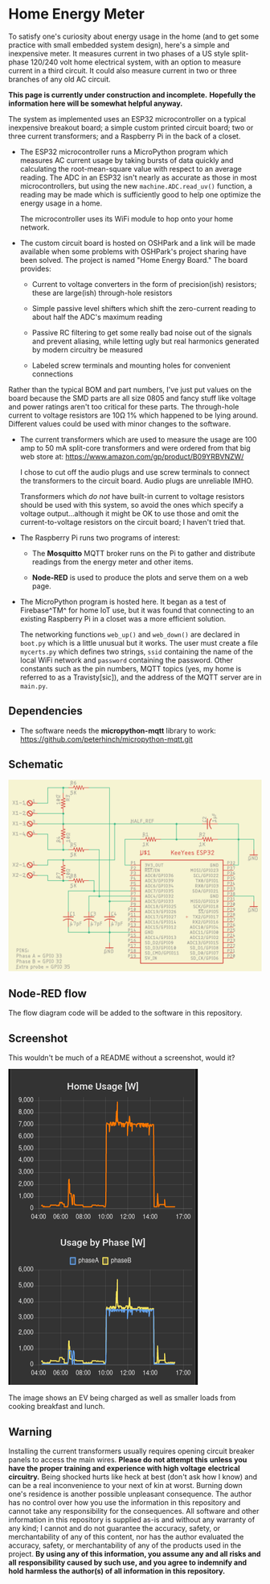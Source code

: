 # Home Energy Meter
To satisfy one's curiosity about energy usage in the home (and to get
some practice with small embedded system design), here's a simple and 
inexpensive meter. It measures current in two phases of a US style
split-phase 120/240 volt home electrical system, with an option to
measure current in a third circuit. It could also measure current in
two or three branches of any old AC circuit. 

**This page is currently under construction and incomplete.**
**Hopefully the information here will be somewhat helpful anyway.**

The system as implemented uses an ESP32 microcontroller on a typical
inexpensive breakout board; a simple custom printed circuit board; two
or three current transformers; and a Raspberry Pi in the back of a 
closet. 

* The ESP32 microcontroller runs a MicroPython program which measures 
  AC current usage by taking bursts of data quickly and calculating 
  the root-mean-square value with respect to an average reading. 
  The ADC in an ESP32 isn't nearly as accurate as those in most
  microcontrollers, but using the new `machine.ADC.read_uv()` function, 
  a reading may be made which is sufficiently good to help one optimize 
  the energy usage in a home. 
  
  The microcontroller uses its WiFi module to hop onto your home
  network. 

* The custom circuit board is hosted on OSHPark and a link will be made
  available when some problems with OSHPark's project sharing have been
  solved. The project is named "Home Energy Board."  The board provides:

  * Current to voltage converters in the form of precision(ish) 
    resistors; these are large(ish) through-hole resistors

  * Simple passive level shifters which shift the zero-current reading
    to about half the ADC's maximum reading
    
  * Passive RC filtering to get some really bad noise out of the signals
    and prevent aliasing, while letting ugly but real harmonics generated
    by modern circuitry be measured

  * Labeled screw terminals and mounting holes for convenient connections

Rather than the typical BOM and part numbers, I've just put values on the
board because the SMD parts are all size 0805 and fancy stuff like voltage 
and power ratings aren't too critical for these parts. The through-hole
current to voltage resistors are 10Ω 1% which happened to be lying around.
Different values could be used with minor changes to the software. 

* The current transformers which are used to measure the usage are 
  100 amp to 50 mA split-core transformers and were ordered from that
  big web store at: <https://www.amazon.com/gp/product/B09YRBVNZW/>

  I chose to cut off the audio plugs and use screw terminals to connect
  the transformers to the circuit board. Audio plugs are unreliable IMHO.
  
  Transformers which _do not_ have built-in current to voltage resistors
  should be used with this system, so avoid the ones which specify a
  voltage output...although it might be OK to use those and omit the
  current-to-voltage resistors on the circuit board; I haven't tried that.

* The Raspberry Pi runs two programs of interest:

  * The **Mosquitto** MQTT broker runs on the Pi to gather and
    distribute readings from the energy meter and other items. 
    
  * **Node-RED** is used to produce the plots and serve them on a web
    page. 

* The MicroPython program is hosted here.  It began as a test of 
  Firebase^TM^ for home IoT use, but it was found that connecting to an
  existing Raspberry Pi in a closet was a more efficient solution. 
  
  The networking functions `web_up()` and `web_down()` are declared in
  `boot.py` which is a little unusual but it works. The user must create
  a file `mycerts.py` which defines two strings, `ssid` containing the
  name of the local WiFi network and `password` containing the password. 
  Other constants such as the pin numbers, MQTT topics (yes, my home is
  referred to as a Travisty[sic]), and the address of the MQTT server are
  in `main.py`. 


## Dependencies

* The software needs the **micropython-mqtt** library to work: 
  <https://github.com/peterhinch/micropython-mqtt.git>


## Schematic
![Screen capture of schematic diagram](home-energy-schematic.png)


## Node-RED flow
The flow diagram code will be added to the software in this repository.


## Screenshot
This wouldn't be much of a README without a screenshot, would it?

![Image of energy usage while charging an EV](charge-the-EV.png)

The image shows an EV being charged as well as smaller loads from 
cooking breakfast and lunch. 


## Warning
Installing the current transformers usually requires opening circuit
breaker panels to access the main wires. **Please do not attempt this** 
**unless you have the proper training and experience with high voltage**
**electrical circuitry.** Being shocked hurts like heck at best (don't ask
how I know) and can be a real inconvenience to your next of kin at 
worst. Burning down one's residence is another possible unpleasant 
consequence. The author has no control over how you use the information 
in this repository and cannot take any responsibility for the 
consequences. All software and other information in this repository is 
supplied as-is and without any warranty of any kind; I cannot and do 
not guarantee the accuracy, safety, or merchantability of any of this 
content, nor has the author evaluated the accuracy, safety, or
merchantability of any of the products used in the project. 
**By using any of this information, you assume any and all risks and all** 
**responsibility caused by such use, and you agree to indemnify and hold**
**harmless the author(s) of all information in this repository.** 



